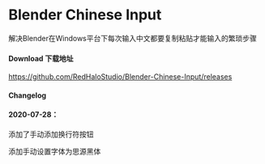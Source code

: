# Blender Chinese Input
解决Blender在Windows平台下每次输入中文都要复制粘贴才能输入的繁琐步骤

#### Download 下载地址
https://github.com/RedHaloStudio/Blender-Chinese-Input/releases

#### Changelog
#### 2020-07-28：
添加了手动添加换行符按钮


添加手动设置字体为思源黑体
